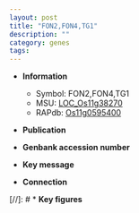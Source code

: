```yaml
---
layout: post
title: "FON2,FON4,TG1"
description: ""
category: genes
tags: 
---
```


* **Information**  
    + Symbol: FON2,FON4,TG1  
    + MSU: [LOC_Os11g38270](http://rice.uga.edu/cgi-bin/ORF_infopage.cgi?orf=LOC_Os11g38270)  
    + RAPdb: [Os11g0595400](http://rapdb.dna.affrc.go.jp/viewer/gbrowse_details/irgsp1?name=Os11g0595400)  

* **Publication**  

* **Genbank accession number**  

* **Key message**  

* **Connection**  

[//]: # * **Key figures**  


